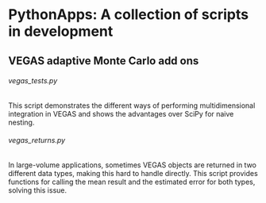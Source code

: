 # PythonApps: A collection of scripts in development

## VEGAS adaptive Monte Carlo add ons

###### vegas_tests.py
This script demonstrates the different ways of performing multidimensional integration in VEGAS and shows the advantages over SciPy for naive nesting.

###### vegas_returns.py
In large-volume applications, sometimes VEGAS objects are returned in two different data types, making this hard to handle directly. This script provides functions for calling the mean result and the estimated error for both types, solving this issue.
